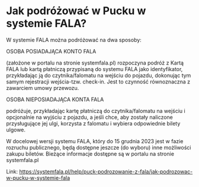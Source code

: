 # Jak podróżować w Pucku w systemie FALA?


W systemie FALA można podróżować na dwa sposoby:


OSOBA POSIADAJĄCA KONTO FALA


(założone w portalu na stronie systemfala.pl) rozpoczyna podróż z Kartą FALA lub kartą płatniczą przypisaną do systemu FALA jako identyfikator, przykładając ją do czytnika/falomatu na wejściu do pojazdu, dokonując tym samym rejestracji wejścia\-tzw. check\-in. Jest to czynność równoznaczna z zawarciem umowy przewozu.


OSOBA NIEPOSIADAJĄCA KONTA FALA


podróżuje, przykładając kartę płatniczą do czytnika/falomatu na wejściu i opcjonalnie na wyjściu z pojazdu, a jeśli chce, aby zostały naliczone przysługujące jej ulgi, korzysta z falomatu i wybiera odpowiednie bilety ulgowe.


W docelowej wersji systemu FALA, który do 15 grudnia 2023 jest w fazie rozruchu publicznego, będą dostępne jeszcze (do wyboru) inne możliwości zakupu biletów. Bieżące informacje dostępne są w portalu na stronie systemfala.pl




Link: https://systemfala.pl/help/puck-podrozowanie-z-fala/jak-podrozowac-w-pucku-w-systemie-fala
